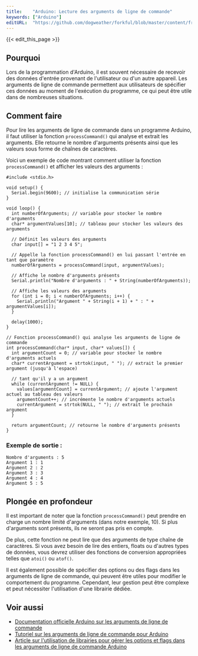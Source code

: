 ```yaml
---
title:    "Arduino: Lecture des arguments de ligne de commande"
keywords: ["Arduino"]
editURL:  "https://github.com/dogweather/forkful/blob/master/content/fr/arduino/reading-command-line-arguments.md"
---
```


{{< edit_this_page >}}

## Pourquoi

Lors de la programmation d'Arduino, il est souvent nécessaire de recevoir des données d'entrée provenant de l'utilisateur ou d'un autre appareil. Les arguments de ligne de commande permettent aux utilisateurs de spécifier ces données au moment de l'exécution du programme, ce qui peut être utile dans de nombreuses situations.

## Comment faire

Pour lire les arguments de ligne de commande dans un programme Arduino, il faut utiliser la fonction `processCommand()` qui analyse et extrait les arguments. Elle retourne le nombre d'arguments présents ainsi que les valeurs sous forme de chaînes de caractères.

Voici un exemple de code montrant comment utiliser la fonction `processCommand()` et afficher les valeurs des arguments :

```Arduino
#include <stdio.h>

void setup() {
  Serial.begin(9600); // initialise la communication série
}

void loop() {
  int numberOfArguments; // variable pour stocker le nombre d'arguments
  char* argumentValues[10]; // tableau pour stocker les valeurs des arguments

  // Définit les valeurs des arguments
  char input[] = "1 2 3 4 5";
  
  // Appelle la fonction processCommand() en lui passant l'entrée en tant que paramètre
  numberOfArguments = processCommand(input, argumentValues);

  // Affiche le nombre d'arguments présents
  Serial.println("Nombre d'arguments : " + String(numberOfArguments));

  // Affiche les valeurs des arguments
  for (int i = 0; i < numberOfArguments; i++) {
    Serial.println("Argument " + String(i + 1) + " : " + argumentValues[i]);
  }

  delay(1000);
}

// Fonction processCommand() qui analyse les arguments de ligne de commande
int processCommand(char* input, char* values[]) {
  int argumentCount = 0; // variable pour stocker le nombre d'arguments actuels
  char* currentArgument = strtok(input, " "); // extrait le premier argument (jusqu'à l'espace)

  // tant qu'il y a un argument
  while (currentArgument != NULL) {
    values[argumentCount] = currentArgument; // ajoute l'argument actuel au tableau des valeurs
    argumentCount++; // incrémente le nombre d'arguments actuels
    currentArgument = strtok(NULL, " "); // extrait le prochain argument
  }

  return argumentCount; // retourne le nombre d'arguments présents
}
```

### Exemple de sortie :

```
Nombre d'arguments : 5
Argument 1 : 1
Argument 2 : 2
Argument 3 : 3
Argument 4 : 4
Argument 5 : 5
```

## Plongée en profondeur

Il est important de noter que la fonction `processCommand()` peut prendre en charge un nombre limité d'arguments (dans notre exemple, 10). Si plus d'arguments sont présents, ils ne seront pas pris en compte.

De plus, cette fonction ne peut lire que des arguments de type chaîne de caractères. Si vous avez besoin de lire des entiers, floats ou d'autres types de données, vous devrez utiliser des fonctions de conversion appropriées telles que `atoi()` ou `atof()`.

Il est également possible de spécifier des options ou des flags dans les arguments de ligne de commande, qui peuvent être utiles pour modifier le comportement du programme. Cependant, leur gestion peut être complexe et peut nécessiter l'utilisation d'une librairie dédiée.

## Voir aussi

- [Documentation officielle Arduino sur les arguments de ligne de commande](https://www.arduino.cc/en/Main/CommandLineArguments)
- [Tutoriel sur les arguments de ligne de commande pour Arduino](https://create.arduino.cc/projecthub/Arduino_Genuino/arduino-cli-process-command-line-arguments-5aadd1)
- [Article sur l'utilisation de librairies pour gérer les options et flags dans les arguments de ligne de commande Arduino](https://www.mathertel.de/Arduino/argscan/argscan.ino)